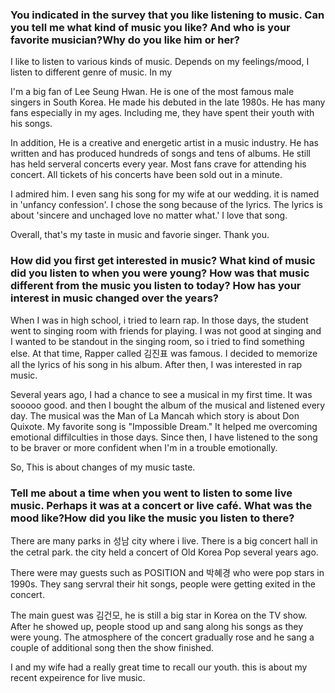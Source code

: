 ### You indicated in the survey that you like listening to music. Can you tell me what kind of music you like? And who is your favorite musician?Why do you like him or her?

I like to listen to various kinds of music. Depends on my feelings/mood, I listen to different genre of music. In my 

I'm a big fan of Lee Seung Hwan. He is one of the most famous male singers in South Korea. He made his debuted in the late 1980s. He has many fans especially in my ages. Including me, they have spent their youth with his songs.

In addition, He is a creative and energetic artist in a music industry. He has written and has produced hundreds of songs and tens of albums. He still has held serveral concerts every year. Most fans crave for attending his concert. All tickets of his concerts have been sold out in a minute.

I admired him. I even sang his song for my wife at our wedding. it is named in 'unfancy confession'. I chose the song because of the lyrics. The lyrics is about 'sincere and unchaged love no matter what.' I love that song.

Overall, that's my taste in music and favorie singer. Thank you.

### How did you first get interested in music? What kind of music did you listen to when you were young? How was that music different from the music you listen to today? How has your interest in music changed over the years?

When I was in high school, i tried to learn rap. In those days, the student went to singing room with friends for playing. I was not good at singing and I wanted to be standout in the singing room, so i tried to find something else. At that time,  Rapper called 김진표 was famous. I decided to memorize all the lyrics of his song in his album. After then, I was interested in rap music.

Several years ago, I had a chance to see a musical in my first time. It was sooooo good. and then I bought the album of the musical and listened every day. The musical was the Man of La Mancah which story is about Don Quixote. My favorite song is "Impossible Dream." It helped me overcoming emotional diffilculties in those days. Since then, I have listened to the song to be braver or more confident when I'm in a trouble emotionally.

So, This is about changes of my music taste.

### Tell me about a time when you went to listen to some live music. Perhaps it was at a concert or live café. What was the mood like?How did you like the music you listen to there? 

There are many parks in 성남 city where i live. There is a big concert hall in the cetral park. the city held a concert of Old Korea Pop several years ago.

There were may guests such as POSITION and 박혜경 who were pop stars in 1990s. They sang servral their hit songs, people were getting exited in the concert.

The main guest was 김건모, he is still a big star in Korea on the TV show. After he showed up, people stood up and sang along his songs as they were young. The atmosphere of the concert gradually rose and he sang a couple of additional song then the show finished.

I and my wife had a really great time to recall our youth. this is about my recent expeirence for live music.
 



